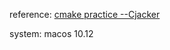 reference: [cmake practice --Cjacker](http://sewm.pku.edu.cn/src/paradise/reference/CMake%20Practice.pdf)

system: macos 10.12
